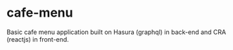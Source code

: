 # cafe-menu
Basic cafe menu application built on Hasura (graphql) in back-end and CRA (reactjs) in front-end.
